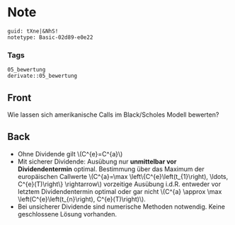 # Note
```
guid: tXne|&NhS!
notetype: Basic-02d89-e0e22
```

### Tags
```
05_bewertung
derivate::05_bewertung
```

## Front
Wie lassen sich amerikanische Calls im Black/Scholes Modell bewerten?

## Back
<ul><li>Ohne Dividende gilt \(C^{e}=C^{a}\)</li><li>Mit sicherer Dividende: Ausübung nur <b>unmittelbar vor Dividendentermin</b> optimal. Bestimmung über das Maximum der europäischen Callwerte \(C^{a}=\max \left\{C^{e}\left(t_{1}\right), \ldots, C^{e}(T)\right\} \rightarrow\) vorzeitige Ausübung i.d.R. entweder vor letztem Dividendentermin optimal oder gar nicht \(C^{a} \approx \max \left(C^{e}\left(t_{n}\right), C^{e}(T)\right)\).</li><li>Bei unsicherer Dividende sind numerische Methoden notwendig. Keine geschlossene Lösung vorhanden.</li></ul>
